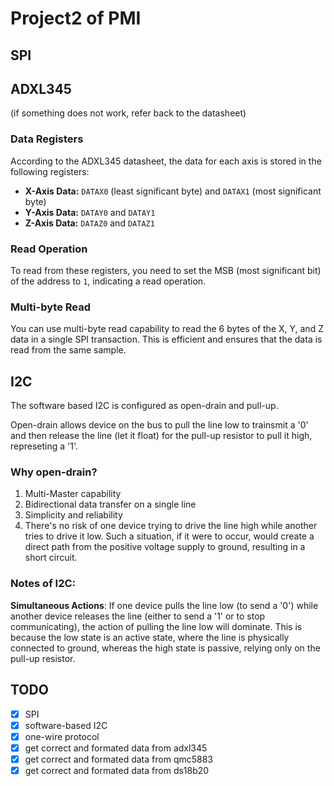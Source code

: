 # Project2 of PMI

## SPI

## ADXL345

(if something does not work, refer back to the datasheet)

### Data Registers

According to the ADXL345 datasheet, the data for each axis is stored in the following registers:

- **X-Axis Data:** `DATAX0` (least significant byte) and `DATAX1` (most significant byte)
- **Y-Axis Data:** `DATAY0` and `DATAY1`
- **Z-Axis Data:** `DATAZ0` and `DATAZ1`

### Read Operation

To read from these registers, you need to set the MSB (most significant bit) of the address to `1`, indicating a read operation.

### Multi-byte Read

You can use multi-byte read capability to read the 6 bytes of the X, Y, and Z data in a single SPI transaction. This is efficient and ensures that the data is read from the same sample.

## I2C

The software based I2C is configured as open-drain and pull-up.

Open-drain allows device on the bus to pull the line low to trainsmit a '0' and then release the line (let it float) for the pull-up resistor to pull it high, represeting a '1'.

### Why open-drain?

1. Multi-Master capability
2. Bidirectional data transfer on a single line
3. Simplicity and reliability
4. There's no risk of one device trying to drive the line high while another tries to drive it low. Such a situation, if it were to occur, would create a direct path from the positive voltage supply to ground, resulting in a short circuit.

### Notes of I2C:

**Simultaneous Actions**: If one device pulls the line low (to send a '0') while another device releases the line (either to send a '1' or to stop communicating), the action of pulling the line low will dominate. This is because the low state is an active state, where the line is physically connected to ground, whereas the high state is passive, relying only on the pull-up resistor.

## TODO

- [x] SPI
- [x] software-based I2C
- [x] one-wire protocol
- [x] get correct and formated data from adxl345
- [x] get correct and formated data from qmc5883
- [x] get correct and formated data from ds18b20

